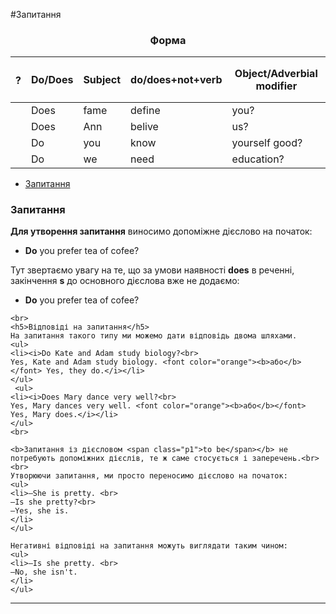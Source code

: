 #Запитання

<center><h3>Форма</h3></center>

| <h4>?</h4> | Do/Does | Subject | do/does+not+verb | Object/Adverbial modifier |
| -- | -- | -- | --| -- |
| | Does |fame | define | you? |
| | Does |Ann | belive | us? |
| | Do |you | know | yourself good? |
| | Do |we | need | education? |



<ul class="nav nav-tabs">
  <li class="active"><a data-toggle="tab" href="#home">Запитання</a></li>
</ul>

<div class="tab-content">
  <div id="home" class="tab-pane fade in active">
    <h3>Запитання</h3>
     <b>Для утворення запитання</b> виносимо допоміжне дієслово на початок:
    <ul>
    <li><b>Do</b> you prefer tea of cofee?</li>
    </ul>
    Тут звертаємо увагу на те, що за умови наявності <b>does</b> в реченні, закінчення <b>s</b> до основного дієслова вже не додаємо:
     <ul>
    <li><b>Do</b> you prefer tea of cofee?</li>
    </ul>
    
    <br>
    <h5>Відповіді на запитання</h5>
    На запитання такого типу ми можемо дати відповідь двома шляхами.
    <ul>
    <li><i>Do Kate and Adam study biology?<br>
    Yes, Kate and Adam study biology. <font color="orange"><b>або</b></font> Yes, they do.</i></li>
    </ul>
     <ul>
    <li><i>Does Mary dance very well?<br>
    Yes, Mary dances very well. <font color="orange"><b>або</b></font> Yes, Mary does.</i></li>
    </ul>
    <br>
    
    <b>Запитання із дієсловом <span class="p1">to be</span></b> не потребують допоміжних дієслів, те ж саме стосується і заперечень.<br><br>
    Утворюючи запитання, ми просто переносимо дієслово на початок:
    <ul>
    <li>–She is pretty. <br>
    –Is she pretty?<br>
    –Yes, she is.
    </li>
    </ul>
    
    Негативні відповіді на запитання можуть виглядати таким чином:
    <ul>
    <li>–Is she pretty. <br>
    –No, she isn't.
    </li>
    </ul>
  </div>
</div>

<hr>
<br>

